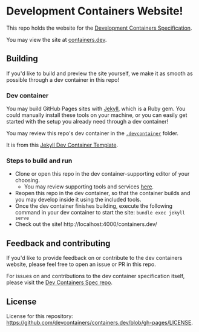 # Development Containers Website!

This repo holds the website for the [Development Containers Specification](https://github.com/devcontainers/spec).

You may view the site at [containers.dev](https://containers.dev).

## Building

If you'd like to build and preview the site yourself, we make it as smooth as possible through a dev container in this repo!

### Dev container

You may build GitHub Pages sites with [Jekyll](https://jekyllrb.com/), which is a Ruby gem. You could manually install these tools on your machine, or you can easily get started with the setup you already need through a dev container!

You may review this repo's dev container in the [`.devcontainer`](https://github.com/devcontainers/containers.dev/tree/gh-pages/.devcontainer) folder.

It is from this [Jekyll Dev Container Template](https://github.com/devcontainers/templates/tree/main/src/jekyll).

### Steps to build and run

* Clone or open this repo in the dev container-supporting editor of your choosing.
     * You may review supporting tools and services [here](https://containers.dev/supporting).
* Reopen this repo in the dev container, so that the container builds and you may develop inside it using the included tools. 
* Once the dev container finishes building, execute the following command in your dev container to start the site: `bundle exec jekyll serve`
* Check out the site! http://localhost:4000/containers.dev/

## Feedback and contributing

If you'd like to provide feedback on or contribute to the dev containers website, please feel free to open an issue or PR in this repo.

For issues on and contributions to the dev container specification itself, please visit the [Dev Containers Spec repo](https://github.com/devcontainers/spec).

## License

License for this repository: https://github.com/devcontainers/containers.dev/blob/gh-pages/LICENSE.
